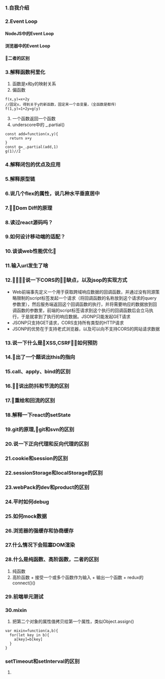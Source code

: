 ### 1.自我介绍
### 2.Event Loop
  #### NodeJS中的Event Loop
  #### 浏览器中的Event Loop
  #### 二者的区别
### 3.解释函数柯里化
  1. 函数是x和y的映射关系
  2. 偏函数
  ```
  f(x,y)=x+2y
  //固定x，得到关于y的新函数，固定来一个自变量，（全函数是都传）
  f(1,y)=1+2y=g(y)
  ```
  3. 一个函数返回一个函数
  4. underscore中的 _.partial()
  ```
  const add=function(x,y){
    return x+y
  }
  const g=_.partial(add,1)
  g(1)//2
  ```
### 4.解释闭包的优点及应用
### 5.解释原型链
### 6.说几个flex的属性，说几种水平垂直居中
### 7.Dom Diff的原理
### 8.读过react源码吗？
### 9.如何设计移动端的适配？
### 10.谈谈web性能优化
### 11.输入url发生了啥
### 12.说一下CORS的缺点，以及jsop的实现方式
  + Web前端事先定义一个用于获取跨域响应数据的回调函数，并通过没有同源策略限制的script标签发起一个请求（将回调函数的名称放到这个请求的query参数里），然后服务端返回这个回调函数的执行，并将需要响应的数据放到回调函数的参数里，前端的script标签请求到这个执行的回调函数后会立马执行，于是就拿到了执行的响应数据。JSONP只能发起GET请求
  + JSONP只支持GET请求，CORS支持所有类型的HTTP请求
  + JSONP的优势在于支持老式浏览器，以及可以向不支持CORS的网站请求数据
### 13.说一下什么是XSS,CSRF，如何预防
### 14.出了一个题说出this的指向
### 15.call、apply、bind的区别
### 16.说出防抖和节流的区别
### 17.重绘和回流的区别
### 18.解释一下react的setState
### 19.git的原理,git和svn的区别
### 20.说一下正向代理和反向代理的区别
### 21.cookie和session的区别
### 22.sessionStorage和localStorage的区别
### 23.webPack的dev和product的区别
### 24.平时如何debug
### 25.如何mock数据
### 26.浏览器的强缓存和协商缓存
### 27.什么情况下会阻塞DOM渲染
### 28.什么是纯函数、高阶函数，二者的区别
  1. 纯函数
  2. 高阶函数
    + 接受一个或多个函数作为输入
    + 输出一个函数
    + redux的connect()()
### 29.前端单元测试
### 30.mixin
  1. 把第二个对象的属性值拷贝给第一个属性，类似Object.assign()
  ```
  var mixin=function(a,b){
    for(let key in b){
      a[key]=b[key]
    }
  }
  ```
### setTimeout和setInterval的区别
  1. 
